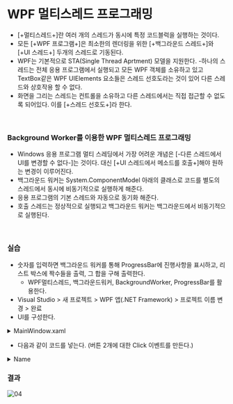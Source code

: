 # WPF 멀티스레드 프로그래밍

- [+멀티스레드+]란 여러 개의 스레드가 동시에 특정 코드블럭을 실행하는 것이다.
- 모든 [+WPF 프로그램+]은 최소한의 렌더링을 위한 [+백그라운드 스레드+]와 [+UI 스레드+] 두개의 스레드로 기동된다.
- WPF는 기본적으로 STA(Single Thread Aprtment) 모델을 지원한다.
 -하나의 스레드는 전체 응용 프로그램에서 실행되고 모든 WPF 객체를 소유하고 있고 TextBox같은 WPF UIElements 요소들은 스레드 선호도라는 것이 있어 다른 스레드와 상호작용 할 수 없다.
- 화면을 그리는 스레드는 컨트롤을 소유하고 다른 스레드에서는 직접 접근할 수 없도록 되어있다. 이를 [+스레드 선호도+]라 한다.

<br>

### Background Worker를 이용한 WPF 멀티스레드 프로그래밍

- Windows 응용 프로그램 멀티 스레딩에서 가장 어려운 개념은 [-다른 스레드에서 UI를 변경할 수 없다-]는 것이다. 대신 [+UI 스레드에서 메소드를 호출+]해야 원하는 변경이 이루어진다.
- 백그라운드 워커는 System.ComponentModel 아래의 클래스로 코드를 별도의 스레드에서 동시에 비동기적으로 실행하게 해준다.
- 응용 프로그램의 기본 스레드와 자동으로 동기화 해준다.
- 호출 스레드는 정상적으로 실행되고 백그라운드 워커는 백그라운드에서 비동기적으로 실행된다.

<br>

### 실습
- 숫자를 입력하면 백그라운드 워커를 통해 ProgressBar에 진행사항을 표시하고, 리스트 박스에 짝수들을 출력, 그 합을 구해 출력한다.
  - WPF멀티스레드, 백그라운드워커, BackgroundWorker, ProgressBar를 활용한다.
- Visual Studio > 새 프로젝트 > WPF 앱(.NET Framework) > 프로젝트 이름 변경 > 완료
- UI를 구성한다.  
<details><summary>MainWindow.xaml</summary>

```xml
<Window x:Class="_04.WPF_MultiThread_Programming.MainWindow"
        xmlns="http://schemas.microsoft.com/winfx/2006/xaml/presentation"
        xmlns:x="http://schemas.microsoft.com/winfx/2006/xaml"
        xmlns:d="http://schemas.microsoft.com/expression/blend/2008"
        xmlns:mc="http://schemas.openxmlformats.org/markup-compatibility/2006"
        xmlns:local="clr-namespace:_04.WPF_MultiThread_Programming"
        mc:Ignorable="d"
        Title="MainWindow" Height="386" Width="514">
    <Grid>
        <Label x:Name="label" Content="숫자를 입력하시오" HorizontalAlignment="Left" Margin="51,48,0,0" VerticalAlignment="Top"/>
        <TextBox x:Name="textNumber" HorizontalAlignment="Left" Height="26" Margin="166,48,0,0" TextWrapping="Wrap" VerticalAlignment="Top" Width="74"/>
        <Button x:Name="buttonStart" Content="시작" HorizontalAlignment="Left" Height="26" Margin="245,48,0,0" VerticalAlignment="Top" Width="97"/>
        <Button x:Name="buttonCancle" Content="중지" HorizontalAlignment="Left" Height="26" Margin="347,48,0,0" VerticalAlignment="Top" Width="97"/>
        <ProgressBar x:Name="progressBar" HorizontalAlignment="Left" Height="38" Margin="51,90,0,0" VerticalAlignment="Top" Width="393" ValueChanged="ProgressBar_ValueChanged"/>
        <ListBox x:Name="listboxNumber" HorizontalAlignment="Left" Height="179" Margin="51,145,0,0" VerticalAlignment="Top" Width="152" d:ItemsSource="{d:SampleData ItemCount=5}"/>
        <Label x:Name="label2" Content="합계는?" HorizontalAlignment="Left" Height="27" Margin="225,148,0,0" VerticalAlignment="Top" Width="53"/>
        <Label x:Name="lableSum" Content="text" HorizontalAlignment="Left" Margin="294,148,0,0" VerticalAlignment="Top" Width="150"/>

    </Grid>
</Window>
```
</details>

- 다음과 같이 코드를 넣는다. (버튼 2개에 대한 Click 이벤트를 만든다.)
<details><summary>Name</summary>

```cs
using System;
using System.Collections.Generic;
using System.ComponentModel;
using System.Linq;
using System.Text;
using System.Threading;
using System.Threading.Tasks;
using System.Windows;
using System.Windows.Controls;
using System.Windows.Data;
using System.Windows.Documents;
using System.Windows.Input;
using System.Windows.Media;
using System.Windows.Media.Imaging;
using System.Windows.Navigation;
using System.Windows.Shapes;
using System.Windows.Threading;

namespace _04.WPF_MultiThread_Programming
{
    /// <summary>
    /// MainWindow.xaml에 대한 상호 작용 논리
    /// </summary>
    public partial class MainWindow : Window
    {

        // 백그라운드 워커 선언
        private BackgroundWorker myThread;

        // 짝수의 합을 저장할 인스턴스 변수
        int sum = 0;

        public MainWindow()
        {
            InitializeComponent();
        }

        protected override void OnInitialized(EventArgs e)
        {
            base.OnInitialized(e);

            // 백그라운드 워커 초기화
            myThread = new BackgroundWorker()
            {
                WorkerReportsProgress = true, // 작업의 진행율이 바뀔 때 ProgressChanged 이벤트 발생 여부
                WorkerSupportsCancellation = true // 작업 취소 가능 여부
            };

            // 해야할 작업을 실행할 메소드 정의
            myThread.DoWork += myThread_DoWork;

            // UI 족에 진행사항을 보여주기 위해 WorkReportsProgress 속성값이 true 일때만 이벤트 발생
            myThread.ProgressChanged += myThread_ProgressChanged;

            // 작업이 완료되었을 때 실행할 콜백 메소드 정의
            myThread.RunWorkerCompleted += myThread_RunWorkerCompleted;

            MessageBox.Show("Worker 초기화");
        }

        // 백그라운드 워커가 실행하는 작업
        // DoWork 이벤트 처리 메소드에서 IsNumber.Items.Add(i)와 같은 코드를 직접 실행시키면 "InvalidOperationException"오류 발생
        private void myThread_DoWork(object sender, DoWorkEventArgs e)
        {
            int count = (int)e.Argument;
            
            for (int i = 1; i <= count; i++)
            {
                if (myThread.CancellationPending)
                {
                    e.Cancel = true;
                    return;
                }
                else
                {
                    Thread.Sleep(100);
                    this.Dispatcher.BeginInvoke(DispatcherPriority.Normal,
                        (ThreadStart)delegate ()
                        {
                            if (i % 2 == 0)
                            {
                                sum += i;
                                e.Result = sum;
                                listboxNumber.Items.Add(i); // 짝수만 담는다.
                            }
                        }
                      );

                    myThread.ReportProgress(i);
                }
            }
        }

        // 작업 완료
        private void myThread_RunWorkerCompleted(object sender, RunWorkerCompletedEventArgs e)
        {
            if (e.Cancelled) MessageBox.Show("작업 취소...");
            else if (e.Error != null) MessageBox.Show("에러 발생..." + e.Error);
            else
            {
                lableSum.Content = ((int)e.Result).ToString();
                MessageBox.Show("작업 완료!!");
            }
        }

        // 작업의 진행률이 바뀔 때 발생
        private void myThread_ProgressChanged(object sender, ProgressChangedEventArgs e)
        {
            progressBar.Value = e.ProgressPercentage;
        }

        private void buttonStart_Click(object sender, RoutedEventArgs e)
        {
            int num;

            if (!int.TryParse(textNumber.Text, out num))
            {
                MessageBox.Show("숫자를 입력하세요!");
                return;
            }

            progressBar.Maximum = num;
            listboxNumber.Items.Clear();
            myThread.RunWorkerAsync(num);
        }

        private void buttonCancle_Click(object sender, RoutedEventArgs e)
        {
            myThread.CancelAsync();
        }
    }
}
```
</details>

### 결과

![04](https://user-images.githubusercontent.com/66783849/189935314-683e808e-a24e-4cfc-aa73-c49a63313113.png)
